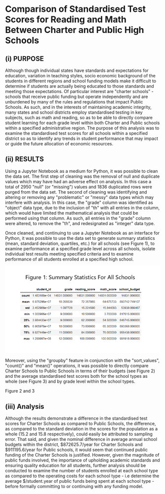# Comparison of Standardised Test Scores for Reading and Math Between Charter and Public High Schools

## (i) PURPOSE
Although though individual states have standards and expectations for education, variation in teaching styles, socio economic background of the students in different regions and school funding models make it difficult to determine if students are actually being educated to those standards and meeting those expectations.  Of particular interest are "charter schools" - schools that receive public funding but operate independently and are unburdened by many of the rules and regulations that impact Public Schools. As such, and in the interests of maintaining academic integrity, many states and school districts employ standardised testing in key subjects, such as math and reading, so as to be able to directly compare student learning for each grade level within both Charter and Public schools within a specified administrative region.  The purpose of this analysis was to examine the standardised test scores for all schools within a specified district so as to identify any trends in student performance that may impact or guide the future allocation of economic resources.

## (ii) RESULTS
Using a Jupyter Notebook as a medium for Python, it was possible to clean the data set.  The first step of cleaning was the removal of null and duplicate values which may have had an adverse effect on analysis.  In this case a total of 2950 "null" (or "missing") values and 1836 duplicated rows were purged from the data set.  The second of cleaning was identifying and altering or removing any "problematic" or "messy" data types which may interfere with analysis.  In this case, the "grade" column was identified as "object" data type, due to the inclusion of "th" with all entries in the column, which would have limited the mathematical analysis that could be performed using that column.  As such, all entries in the "grade" column were altered, to remove the "th", and redesignated as "integer" data type.

Once cleaned, and continuing to use a Jupyter Notebook as an interface for Python, it was possible to use the data set to generate summary statistics (mean, standard deviation, quartiles, etc.) for all schools (see Figure 1), to examine performance at a specified grade level across all schools, isolate individual test results meeting specified criteria and to examine performance of all students enrolled at a specified high school.  

![](https://github.com/Scruffy-Bearie/School_District_Analysis/blob/main/Student_Data_Challenge_Starter_Code/Unsolved/Figure1.png)

Moreover, using the "groupby" feature in conjunction with the "sort_values", "count()" and "mean()" operations, it was possible to directly compare Charter Schools to Public Schools in terms of their budgets (see Figure 2) and the average standardised test scores both for the school types as whole (see Figure 3) and by grade level within the school types.

Figure 2 and 3

## (iii) Analysis
Although the results demonstrate a difference in the standardised test scores for Charter Schools as compared to Public Schools,  the difference, as compared to the standard deviation in the scores for the population as a whole (15.2 and 15.8 respectively), could easily be attributed to sampling error.  That said, and given the nominal difference in average annual school budgets within the district, $872625.7/year for Charter Schools and $911195.6/year for Public schools, it would seem that continued public funding of the Charter Schools is justified.  However, given the magnitude of public funds involved, the importance of upholding academic standards and ensuring quality education for all students, further analysis should be conducted to examine the number of students enrolled at each school type as compared to the operating costs for each school type - i.e determine the average $/student.year of public funds being spent  at each school type - before formally committing to or continuing with any funding model.
